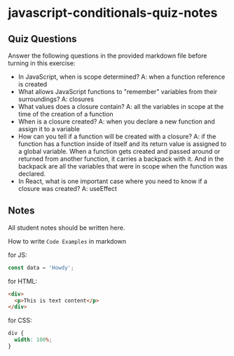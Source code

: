 # javascript-conditionals-quiz-notes

## Quiz Questions

Answer the following questions in the provided markdown file before turning in this exercise:

- In JavaScript, when is scope determined?
  A: when a function reference is created
- What allows JavaScript functions to "remember" variables from their surroundings?
  A: closures
- What values does a closure contain?
  A: all the variables in scope at the time of the creation of a function
- When is a closure created?
  A: when you declare a new function and assign it to a variable
- How can you tell if a function will be created with a closure?
  A: if the function has a function inside of itself and its return value is assigned to a global variable. When a function gets created and passed around or returned from another function, it carries a backpack with it. And in the backpack are all the variables that were in scope when the function was declared.
- In React, what is one important case where you need to know if a closure was created?
  A: useEffect

## Notes

All student notes should be written here.

How to write `Code Examples` in markdown

for JS:

```javascript
const data = 'Howdy';
```

for HTML:

```html
<div>
  <p>This is text content</p>
</div>
```

for CSS:

```css
div {
  width: 100%;
}
```
